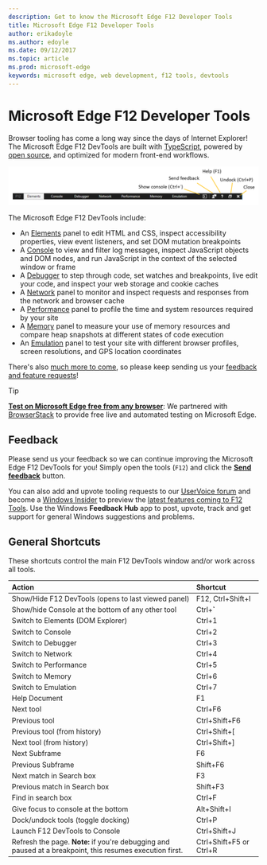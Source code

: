 ```yaml
---
description: Get to know the Microsoft Edge F12 Developer Tools
title: Microsoft Edge F12 Developer Tools
author: erikadoyle
ms.author: edoyle
ms.date: 09/12/2017
ms.topic: article
ms.prod: microsoft-edge
keywords: microsoft edge, web development, f12 tools, devtools
---
```


# Microsoft Edge F12 Developer Tools

Browser tooling has come a long way since the days of Internet Explorer! The Microsoft Edge F12 DevTools are built with [TypeScript](http://www.typescriptlang.org/), powered by [open source](https://github.com/Microsoft/ChakraCore), and optimized for modern front-end workflows. 

![Microsoft Edge F12 DevTools](./f12-devtools-guide/media/devtools.png)

The Microsoft Edge F12 DevTools include:

 - An [Elements](./f12-devtools-guide/elements.md) panel to edit HTML and CSS, inspect accessibility properties, view event listeners, and set DOM mutation breakpoints
 - A [Console](./f12-devtools-guide/console.md) to view and filter log messages, inspect JavaScript objects and DOM nodes, and run JavaScript in the context of the selected window or frame
 - A [Debugger](./f12-devtools-guide/debugger.md) to step through code, set watches and breakpoints, live edit your code, and inspect your web storage and cookie caches
 - A [Network](./f12-devtools-guide/network.md) panel to monitor and inspect requests and responses from the network and browser cache 
 - A [Performance](./f12-devtools-guide/performance.md) panel to profile the time and system resources required by your site
 - A [Memory](./f12-devtools-guide/memory.md) panel to measure your use of memory resources and compare heap snapshots at different states of code execution
 - An [Emulation](./f12-devtools-guide/emulation.md) panel to test your site with different browser profiles, screen resolutions, and GPS location coordinates

There's also [much more to come](./f12-devtools-guide/whats-new.md), so please keep sending us your [feedback and feature requests](#feedback)!

> [!TIP]
> **[Test on Microsoft Edge free from any browser](https://developer.microsoft.com/en-us/microsoft-edge/tools/remote/)**:
> We partnered with [BrowserStack](https://www.browserstack.com/test-on-microsoft-edge-browser#live-cloud) to provide free live and automated testing on Microsoft Edge.

## Feedback

Please send us your feedback so we can continue improving the Microsoft Edge F12 DevTools for you! Simply open the tools (`F12`) and click the [**Send feedback**](#microsoft-edge-f12-developer-tools) button.

You can also add and upvote tooling requests to our [UserVoice forum](https://wpdev.uservoice.com/forums/257854-microsoft-edge-developer/category/84475-f12-developer-tools) and become a [Windows Insider](https://insider.windows.com/en-us/) to preview the [latest features coming to F12 Tools](./f12-devtools-guide/whats-new.md). Use the Windows **Feedback Hub** app to post, upvote, track and get support for general Windows suggestions and problems.

## General Shortcuts

These shortcuts control the main F12 DevTools window and/or work across all tools.

Action | Shortcut
:------------ | :-------------
Show/Hide F12 DevTools (opens to last viewed panel) | F12, Ctrl+Shift+I
Show/hide Console at the bottom of any other tool  | Ctrl+**`**
Switch to Elements (DOM Explorer) | Ctrl+1
Switch to Console |  Ctrl+2
Switch to Debugger | Ctrl+3
Switch to Network | Ctrl+4
Switch to Performance | Ctrl+5
Switch to Memory | Ctrl+6
Switch to Emulation | Ctrl+7
Help Document | F1
Next tool | Ctrl+F6
Previous tool | Ctrl+Shift+F6
Previous tool (from history) | Ctrl+Shift+[
Next tool (from history) | Ctrl+Shift+]
Next Subframe 	  | F6
Previous Subframe | Shift+F6
Next match in Search box | F3
Previous match in Search box | Shift+F3
Find in search box | Ctrl+F
Give focus to console at the bottom | Alt+Shift+I
Dock/undock tools (toggle docking) | Ctrl+P  
Launch F12 DevTools to Console | Ctrl+Shift+J
Refresh the page. **Note:** if you're debugging and paused at a breakpoint, this resumes execution first. | Ctrl+Shift+F5 or Ctrl+R
